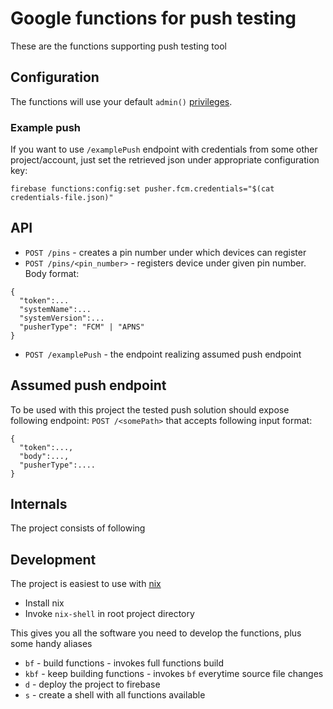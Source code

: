 # Google functions for push testing

These are the functions supporting push testing tool

## Configuration

The functions will use your default `admin()` [privileges](https://firebase.google.com/docs/functions/local-emulator#set_up_admin_credentials_optional). 

### Example push

If you want to use `/examplePush` endpoint with credentials from some other project/account, just set the retrieved json under appropriate configuration key:

```
firebase functions:config:set pusher.fcm.credentials="$(cat credentials-file.json)"
```

## API

* `POST /pins` - creates a pin number under which devices can register
* `POST /pins/<pin_number>` - registers device under given pin number. Body format:
```
{
  "token":...
  "systemName":...
  "systemVersion":...
  "pusherType": "FCM" | "APNS"
}
```
* `POST /examplePush` - the endpoint realizing assumed push endpoint

## Assumed push endpoint

To be used with this project the tested push solution should expose following endpoint:
`POST /<somePath>`
that accepts following input format:
```
{
  "token":...,
  "body":...,
  "pusherType":....
}
```

## Internals 

The project consists of following

## Development

The project is easiest to use with [nix](https://nixos.org/nix/)

 * Install nix
 * Invoke `nix-shell` in root project directory

This gives you all the software you need to develop the functions, plus some handy aliases
 * `bf` - build functions - invokes full functions build
 * `kbf` - keep building functions - invokes `bf` everytime source file changes
 * `d` - deploy the project to firebase
 * `s` - create a shell with all functions available


